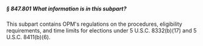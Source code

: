 ##### § 847.801 What information is in this subpart? #####

This subpart contains OPM's regulations on the procedures, eligibility requirements, and time limits for elections under 5 U.S.C. 8332(b)(17) and 5 U.S.C. 8411(b)(6).